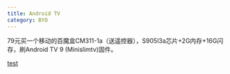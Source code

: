 ```yaml
---
title: Android TV
category: BYO
---
```


79元买一个移动的百魔盒CM311-1a（送遥控器），S905l3a芯片+2G内存+16G闪存，刷Android TV 9 (Minislimtv)固件。

[test](https://github.com/acmesh-official/acme.sh#1-how-to-install)